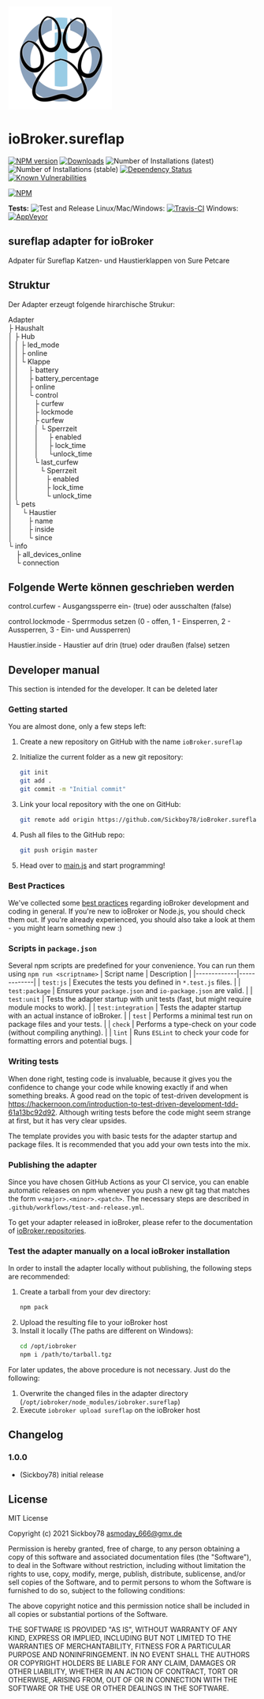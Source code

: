 ![Logo](admin/sureflap.png)
# ioBroker.sureflap

[![NPM version](http://img.shields.io/npm/v/iobroker.sureflap.svg)](https://www.npmjs.com/package/iobroker.sureflap)
[![Downloads](https://img.shields.io/npm/dm/iobroker.sureflap.svg)](https://www.npmjs.com/package/iobroker.sureflap)
![Number of Installations (latest)](http://iobroker.live/badges/sureflap-installed.svg)
![Number of Installations (stable)](http://iobroker.live/badges/sureflap-stable.svg)
[![Dependency Status](https://img.shields.io/david/Sickboy78/iobroker.sureflap.svg)](https://david-dm.org/Sickboy78/iobroker.sureflap)
[![Known Vulnerabilities](https://snyk.io/test/github/Sickboy78/ioBroker.sureflap/badge.svg)](https://snyk.io/test/github/Sickboy78/ioBroker.sureflap)

[![NPM](https://nodei.co/npm/iobroker.sureflap.png?downloads=true)](https://nodei.co/npm/iobroker.sureflap/)

**Tests:** ![Test and Release](https://github.com/Sickboy78/ioBroker.sureflap/workflows/Test%20and%20Release/badge.svg) Linux/Mac/Windows: [![Travis-CI](http://img.shields.io/travis/Sickboy78/ioBroker.sureflap/master.svg)](https://travis-ci.com/Sickboy78/ioBroker.sureflap) Windows: [![AppVeyor](https://ci.appveyor.com/api/projects/status/github/Sickboy78/ioBroker.sureflap?branch=master&svg=true)](https://ci.appveyor.com/project/Sickboy78/ioBroker.sureflap/)

## sureflap adapter for ioBroker

Adpater für Sureflap Katzen- und Haustierklappen von Sure Petcare

## Struktur

Der Adapter erzeugt folgende hirarchische Strukur:

Adapter<br>
├ Haushalt<br>
│ ├ Hub<br>
│ │ ├ led_mode<br>
│ │ ├ online<br>
│ │ └ Klappe<br>
│ │ &nbsp;&nbsp;&nbsp; ├ battery<br>
│ │ &nbsp;&nbsp;&nbsp; ├ battery_percentage<br>
│ │ &nbsp;&nbsp;&nbsp; ├ online<br>
│ │ &nbsp;&nbsp;&nbsp; └ control<br>
│ │ &nbsp;&nbsp;&nbsp;&nbsp;&nbsp;&nbsp; ├ curfew<br>
│ │ &nbsp;&nbsp;&nbsp;&nbsp;&nbsp;&nbsp; ├ lockmode<br>
│ │ &nbsp;&nbsp;&nbsp;&nbsp;&nbsp;&nbsp; ├ curfew<br>
│ │ &nbsp;&nbsp;&nbsp;&nbsp;&nbsp;&nbsp; │ └ Sperrzeit<br>
│ │ &nbsp;&nbsp;&nbsp;&nbsp;&nbsp;&nbsp; │ &nbsp;&nbsp;&nbsp; ├ enabled<br>
│ │ &nbsp;&nbsp;&nbsp;&nbsp;&nbsp;&nbsp; │ &nbsp;&nbsp;&nbsp; ├ lock_time<br>
│ │ &nbsp;&nbsp;&nbsp;&nbsp;&nbsp;&nbsp; │ &nbsp;&nbsp;&nbsp; └unlock_time<br>
│ │ &nbsp;&nbsp;&nbsp;&nbsp;&nbsp;&nbsp; └ last_curfew<br>
│ │ &nbsp;&nbsp;&nbsp;&nbsp;&nbsp;&nbsp;&nbsp;&nbsp;&nbsp; └ Sperrzeit<br>
│ │ &nbsp;&nbsp;&nbsp;&nbsp;&nbsp;&nbsp;&nbsp;&nbsp;&nbsp;&nbsp;&nbsp;&nbsp; ├ enabled<br>
│ │ &nbsp;&nbsp;&nbsp;&nbsp;&nbsp;&nbsp;&nbsp;&nbsp;&nbsp;&nbsp;&nbsp;&nbsp; ├ lock_time<br>
│ │ &nbsp;&nbsp;&nbsp;&nbsp;&nbsp;&nbsp;&nbsp;&nbsp;&nbsp;&nbsp;&nbsp;&nbsp; └ unlock_time<br>
│ └ pets<br>
│ &nbsp;&nbsp;&nbsp; └ Haustier<br>
│ &nbsp;&nbsp;&nbsp;&nbsp;&nbsp;&nbsp; ├ name<br>
│ &nbsp;&nbsp;&nbsp;&nbsp;&nbsp;&nbsp; ├ inside<br>
│ &nbsp;&nbsp;&nbsp;&nbsp;&nbsp;&nbsp; └ since<br>
└ info<br>
&nbsp;&nbsp;&nbsp; ├ all_devices_online<br>
&nbsp;&nbsp;&nbsp; └ connection<br>

## Folgende Werte können geschrieben werden

control.curfew - Ausgangssperre ein- (true) oder ausschalten (false)

control.lockmode - Sperrmodus setzen (0 - offen, 1 - Einsperren, 2 - Aussperren, 3 - Ein- und Aussperren)

Haustier.inside - Haustier auf drin (true) oder draußen (false) setzen
  

## Developer manual
This section is intended for the developer. It can be deleted later

### Getting started

You are almost done, only a few steps left:
1. Create a new repository on GitHub with the name `ioBroker.sureflap`
1. Initialize the current folder as a new git repository:  
	```bash
	git init
	git add .
	git commit -m "Initial commit"
	```
1. Link your local repository with the one on GitHub:  
	```bash
	git remote add origin https://github.com/Sickboy78/ioBroker.sureflap
	```

1. Push all files to the GitHub repo:  
	```bash
	git push origin master
	```

1. Head over to [main.js](main.js) and start programming!

### Best Practices
We've collected some [best practices](https://github.com/ioBroker/ioBroker.repositories#development-and-coding-best-practices) regarding ioBroker development and coding in general. If you're new to ioBroker or Node.js, you should
check them out. If you're already experienced, you should also take a look at them - you might learn something new :)

### Scripts in `package.json`
Several npm scripts are predefined for your convenience. You can run them using `npm run <scriptname>`
| Script name | Description |
|-------------|-------------|
| `test:js` | Executes the tests you defined in `*.test.js` files. |
| `test:package` | Ensures your `package.json` and `io-package.json` are valid. |
| `test:unit` | Tests the adapter startup with unit tests (fast, but might require module mocks to work). |
| `test:integration` | Tests the adapter startup with an actual instance of ioBroker. |
| `test` | Performs a minimal test run on package files and your tests. |
| `check` | Performs a type-check on your code (without compiling anything). |
| `lint` | Runs `ESLint` to check your code for formatting errors and potential bugs. |

### Writing tests
When done right, testing code is invaluable, because it gives you the 
confidence to change your code while knowing exactly if and when 
something breaks. A good read on the topic of test-driven development 
is https://hackernoon.com/introduction-to-test-driven-development-tdd-61a13bc92d92. 
Although writing tests before the code might seem strange at first, but it has very 
clear upsides.

The template provides you with basic tests for the adapter startup and package files.
It is recommended that you add your own tests into the mix.

### Publishing the adapter
Since you have chosen GitHub Actions as your CI service, you can 
enable automatic releases on npm whenever you push a new git tag that matches the form 
`v<major>.<minor>.<patch>`. The necessary steps are described in `.github/workflows/test-and-release.yml`.

To get your adapter released in ioBroker, please refer to the documentation 
of [ioBroker.repositories](https://github.com/ioBroker/ioBroker.repositories#requirements-for-adapter-to-get-added-to-the-latest-repository).

### Test the adapter manually on a local ioBroker installation
In order to install the adapter locally without publishing, the following steps are recommended:
1. Create a tarball from your dev directory:  
	```bash
	npm pack
	```
1. Upload the resulting file to your ioBroker host
1. Install it locally (The paths are different on Windows):
	```bash
	cd /opt/iobroker
	npm i /path/to/tarball.tgz
	```

For later updates, the above procedure is not necessary. Just do the following:
1. Overwrite the changed files in the adapter directory (`/opt/iobroker/node_modules/iobroker.sureflap`)
1. Execute `iobroker upload sureflap` on the ioBroker host

## Changelog

### 1.0.0
* (Sickboy78) initial release

## License
MIT License

Copyright (c) 2021 Sickboy78 <asmoday_666@gmx.de>

Permission is hereby granted, free of charge, to any person obtaining a copy
of this software and associated documentation files (the "Software"), to deal
in the Software without restriction, including without limitation the rights
to use, copy, modify, merge, publish, distribute, sublicense, and/or sell
copies of the Software, and to permit persons to whom the Software is
furnished to do so, subject to the following conditions:

The above copyright notice and this permission notice shall be included in all
copies or substantial portions of the Software.

THE SOFTWARE IS PROVIDED "AS IS", WITHOUT WARRANTY OF ANY KIND, EXPRESS OR
IMPLIED, INCLUDING BUT NOT LIMITED TO THE WARRANTIES OF MERCHANTABILITY,
FITNESS FOR A PARTICULAR PURPOSE AND NONINFRINGEMENT. IN NO EVENT SHALL THE
AUTHORS OR COPYRIGHT HOLDERS BE LIABLE FOR ANY CLAIM, DAMAGES OR OTHER
LIABILITY, WHETHER IN AN ACTION OF CONTRACT, TORT OR OTHERWISE, ARISING FROM,
OUT OF OR IN CONNECTION WITH THE SOFTWARE OR THE USE OR OTHER DEALINGS IN THE
SOFTWARE.

